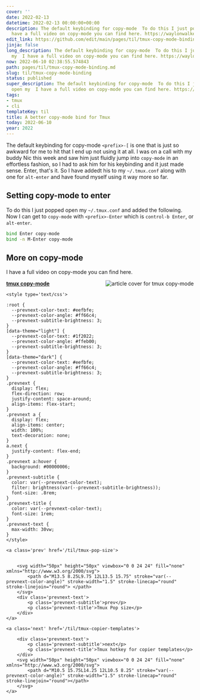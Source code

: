 ```yaml
---
cover: ''
date: 2022-02-13
datetime: 2022-02-13 00:00:00+00:00
description: The default keybinding for copy-mode  To do this I just popped open my  I
  have a full video on copy-mode you can find here. https://waylonwalker.com/tmux-copy-m
edit_link: https://github.com/edit/main/pages/til/tmux-copy-mode-binding.md
jinja: false
long_description: The default keybinding for copy-mode  To do this I just popped open
  my  I have a full video on copy-mode you can find here. https://waylonwalker.com/tmux-copy-mode/
now: 2022-06-10 02:38:55.574843
path: pages/til/tmux-copy-mode-binding.md
slug: til/tmux-copy-mode-binding
status: published
super_description: The default keybinding for copy-mode  To do this I just popped
  open my  I have a full video on copy-mode you can find here. https://waylonwalker.com/tmux-copy-mode/
tags:
- tmux
- cli
templateKey: til
title: A better copy-mode bind for Tmux
today: 2022-06-10
year: 2022
---
```


The default keybinding for copy-mode `<prefix>-[` is one that is just so
awkward for me to hit that I end up not using it at all.  I was on a
call with my buddy Nic this week and saw him just fluidly jump into
`copy-mode` in an effortless fashion, so I had to ask him for his
keybinding and it just made sense. Enter, that's it.  So I have addedt
his to my `~/.tmux.conf` along with one for `alt-enter` and have found
myself using it way more so far.

## Setting copy-mode to enter

To do this I just popped open my `~/.tmux.conf` and added the following.
Now I can get to `copy-mode` with `<prefix>-Enter` which is `control-b
Enter`, or `alt-enter`.

```bash
bind Enter copy-mode
bind -n M-Enter copy-mode
```

## More on copy-mode

I have a full video on copy-mode you can find here.


  <div class="onelinelink-wrapper">
      <a class="onelinelink" href="https://waylonwalker.com/tmux-copy-mode/">
          <img style="float: right;" align='right' src="https://images.waylonwalker.com/tmux-copy-mode-og_250x140.png" alt="article cover for 
 tmux copy-mode
"/>
          <p><strong>
 tmux copy-mode
</strong></p>
      </a>
  </div>

<div class='prevnext'>

    <style type='text/css'>

    :root {
      --prevnext-color-text: #eefbfe;
      --prevnext-color-angle: #ff66c4;
      --prevnext-subtitle-brightness: 3;
    }
    [data-theme="light"] {
      --prevnext-color-text: #1f2022;
      --prevnext-color-angle: #ffeb00;
      --prevnext-subtitle-brightness: 3;
    }
    [data-theme="dark"] {
      --prevnext-color-text: #eefbfe;
      --prevnext-color-angle: #ff66c4;
      --prevnext-subtitle-brightness: 3;
    }
    .prevnext {
      display: flex;
      flex-direction: row;
      justify-content: space-around;
      align-items: flex-start;
    }
    .prevnext a {
      display: flex;
      align-items: center;
      width: 100%;
      text-decoration: none;
    }
    a.next {
      justify-content: flex-end;
    }
    .prevnext a:hover {
      background: #00000006;
    }
    .prevnext-subtitle {
      color: var(--prevnext-color-text);
      filter: brightness(var(--prevnext-subtitle-brightness));
      font-size: .8rem;
    }
    .prevnext-title {
      color: var(--prevnext-color-text);
      font-size: 1rem;
    }
    .prevnext-text {
      max-width: 30vw;
    }
    </style>
    
    <a class='prev' href='/til/tmux-pop-size'>
    

        <svg width="50px" height="50px" viewbox="0 0 24 24" fill="none" xmlns="http://www.w3.org/2000/svg">
            <path d="M13.5 8.25L9.75 12L13.5 15.75" stroke="var(--prevnext-color-angle)" stroke-width="1.5" stroke-linecap="round" stroke-linejoin="round"> </path>
        </svg>
        <div class='prevnext-text'>
            <p class='prevnext-subtitle'>prev</p>
            <p class='prevnext-title'>Tmux Pop size</p>
        </div>
    </a>
    
    <a class='next' href='/til/tmux-copier-templates'>
    
        <div class='prevnext-text'>
            <p class='prevnext-subtitle'>next</p>
            <p class='prevnext-title'>Tmux hotkey for copier templates</p>
        </div>
        <svg width="50px" height="50px" viewbox="0 0 24 24" fill="none" xmlns="http://www.w3.org/2000/svg">
            <path d="M10.5 15.75L14.25 12L10.5 8.25" stroke="var(--prevnext-color-angle)" stroke-width="1.5" stroke-linecap="round" stroke-linejoin="round"></path>
        </svg>
    </a>
  </div>